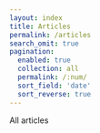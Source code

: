 ```yaml
---
layout: index
title: Articles
permalink: /articles
search_omit: true
pagination: 
  enabled: true
  collection: all
  permalink: /:num/
  sort_field: 'date'
  sort_reverse: true
---
```


All articles
